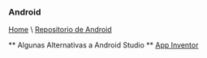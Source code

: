 ### Android

[Home](https://profesantiago.github.io) \ [Repositorio de Android](https://github.com/ProfeSantiago/Android-Java)

** Algunas Alternativas a Android Studio **
[App Inventor](http://ai2.appinventor.mit.edu/)
